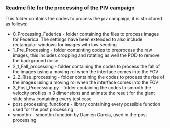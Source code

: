 ### Readme file for the processing of the PIV campaign
This folder contains the codes to process the piv campaign, it is structured as follows:
* 0_Processing_Federica - folder containing the files to process images for Federica. The settings have been extended to 
also include rectangular windows for images with low seeding
* 1_Pre_Processing - folder containting codes to preprocess the raw images, this includes cropping and rotating as well
the POD to remove the background noise
* 2_1_Fall_processing - folder containing the codes to process the fall of the images using a moving roi when
the interface comes into the FOV
* 2_2_Rise_processing - folder containing the codes to process the rise of the images using a moving roi when
the interface comes into the FOV
* 3_Post_Processing.py - folder containing the codes to smooth the velocity profiles in 3 dimensions and animate 
the result for the giant slide show containing every test case
* post_processing_functions - library containing every possible function used for the post processing
* smoothn - smoothn function by Damien Garcia, used in the post processing